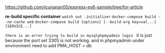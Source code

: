 https://github.com/jcunanan05/express-es6-sample/tree/for-article

**re-build specific container**
`watch out .initializer`
`docker-compose build --no-cache web`
`docker-compose build [options] [--build-arg key=val...] [SERVICE...]`

`there is an error trying to build in mysqlphpmyadmin login ` it is just because the port set 3305 is not working.
and in phpmyadmin under environment need to add PMA_HOST = db